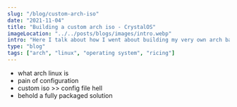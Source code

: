 ```yaml
---
slug: "/blog/custom-arch-iso"
date: "2021-11-04"
title: "Building a custom arch iso - CrystalOS"
imageLocation: "../../posts/blogs/images/intro.webp"
intro: "Here I talk about how I went about building my very own arch based distro"
type: "blog"
tags: ["arch", "linux", "operating system", "ricing"]
---
```


- what arch linux is
- pain of configuration
- custom iso >> config file hell
- behold a fully packaged solution
